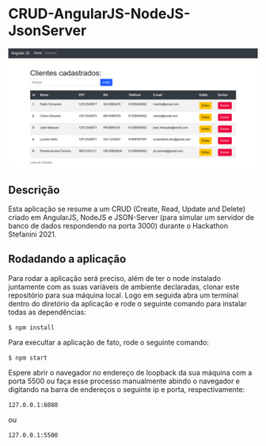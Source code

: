 # CRUD-AngularJS-NodeJS-JsonServer


![](/assets/screenshot.png)

## Descrição

Esta aplicação se resume a um CRUD (Create, Read, Update and Delete)  criado em AngularJS, NodeJS e JSON-Server (para simular um servidor de banco de dados respondendo na porta 3000) durante o Hackathon Stefanini 2021.


## Rodadando a aplicação

Para rodar a aplicação será preciso, além de ter o node instalado juntamente com as suas variáveis de ambiente declaradas, clonar este repositório para sua máquina local.
Logo em seguida abra um terminal dentro do diretório da aplicação e rode o seguinte comando para instalar todas as dependências:

```
$ npm install
```

Para execultar a aplicação de fato, rode o seguinte comando:

```
$ npm start
```
Espere abrir o navegador no endereço de loopback da sua máquina com a porta 5500 ou faça esse processo manualmente abindo o navegador e digitando na barra de endereços o seguinte ip e porta, respectivamente:

```
127.0.0.1:8080
```
ou

```
127.0.0.1:5500
```